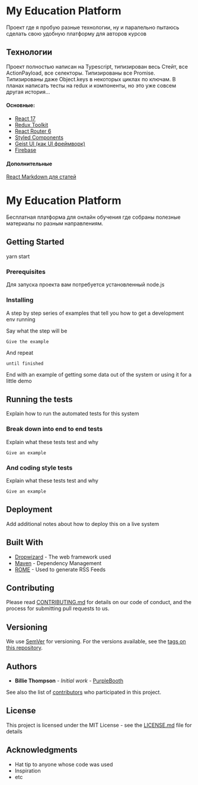 # My Education Platform

Проект где я пробую разные технологии, ну и паралельно пытаюсь сделать свою удобную платформу для авторов курсов

## Технологии

Проект полностью написан на Typescript, типизирован весь Стейт, все ActionPayload, все селекторы. Типизированы все Promise. Типизированы даже Object.keys в некоторых циклах по ключам. В планах написать тесты на redux и компоненты, но это уже совсем другая история...

#### Основные:

- [React 17](https://ru.reactjs.org/)
- [Redux Toolkit](https://redux-toolkit.js.org/)
- [React Router 6](https://reactrouter.com/)
- [Styled Components](https://styled-components.com/)
- [Geist UI (как UI фреймворк)](https://geist-ui.dev/en-us)
- [Firebase](https://firebase.google.com/)

#### Дополнительные

[React Markdown для статей](https://github.com/remarkjs/react-markdown/)

# My Education Platform

Бесплатная платформа для онлайн обучения где собраны полезные материалы по разным направлениям.

## Getting Started

yarn start

### Prerequisites

Для запуска проекта вам потребуется установленный node.js

### Installing

A step by step series of examples that tell you how to get a development env running

Say what the step will be

```
Give the example
```

And repeat

```
until finished
```

End with an example of getting some data out of the system or using it for a little demo

## Running the tests

Explain how to run the automated tests for this system

### Break down into end to end tests

Explain what these tests test and why

```
Give an example
```

### And coding style tests

Explain what these tests test and why

```
Give an example
```

## Deployment

Add additional notes about how to deploy this on a live system

## Built With

* [Dropwizard](http://www.dropwizard.io/1.0.2/docs/) - The web framework used
* [Maven](https://maven.apache.org/) - Dependency Management
* [ROME](https://rometools.github.io/rome/) - Used to generate RSS Feeds

## Contributing

Please read [CONTRIBUTING.md](https://gist.github.com/PurpleBooth/b24679402957c63ec426) for details on our code of conduct, and the process for submitting pull requests to us.

## Versioning

We use [SemVer](http://semver.org/) for versioning. For the versions available, see the [tags on this repository](https://github.com/your/project/tags). 

## Authors

* **Billie Thompson** - *Initial work* - [PurpleBooth](https://github.com/PurpleBooth)

See also the list of [contributors](https://github.com/your/project/contributors) who participated in this project.

## License

This project is licensed under the MIT License - see the [LICENSE.md](LICENSE.md) file for details

## Acknowledgments

* Hat tip to anyone whose code was used
* Inspiration
* etc





